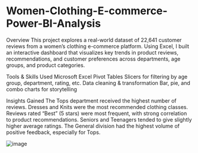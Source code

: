 # Women-Clothing-E-commerce-Power-BI-Analysis

Overview
This project explores a real-world dataset of 22,641 customer reviews from a women’s clothing e-commerce platform. Using Excel, I built an interactive dashboard that visualizes key trends in product reviews, recommendations, and customer preferences across departments, age groups, and product categories.

Tools & Skills Used
Microsoft Excel
Pivot Tables
Slicers for filtering by age group, department, rating, etc.
Data cleaning & transformation
Bar, pie, and combo charts for storytelling

Insights Gained
The Tops department received the highest number of reviews.
Dresses and Knits were the most recommended clothing classes.
Reviews rated “Best” (5 stars) were most frequent, with strong correlation to product recommendations.
Seniors and Teenagers tended to give slightly higher average ratings.
The General division had the highest volume of positive feedback, especially for Tops.

![image](https://github.com/user-attachments/assets/de13eaec-2b7e-4177-b5ba-39a196f6567b)

